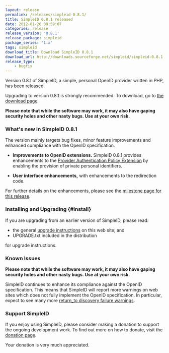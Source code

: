 ```yaml
---
layout: release
permalink: /releases/simpleid-0.8.1/
title: SimpleID 0.8.1 released
date: 2012-01-26 09:59:07
categories: release
release_version: '0.8.1'
release_package: simpleid
package_series: '1.x'
tags: simpleid
download_title: Download SimpleID 0.8.1
download_url: http://downloads.sourceforge.net/simpleid/simpleid-0.8.1.tar.gz
release_type: 
    - bugfix
---
```


Version 0.8.1 of SimpleID, a simple, personal OpenID provider written in PHP, has been released.

Upgrading to version 0.8.1 is strongly recommended.  To download, go to [the download page](/download).

**Please note that while the software may work, it may also have gaping security holes and other nasty bugs. Use at your own risk.**

### What's new in SimpleID 0.8.1

The version mainly targets bug fixes, minor feature improvements and enhanced compliance with the OpenID specification.

- **Improvements to OpenID extensions.**  SimpleID 0.8.1 provides enhancements to the [Provider Authentication Policy Extension](http://openid.net/specs/openid-provider-authentication-policy-extension-1_0.html) by enabling the provision of private personal identifiers.

- **User interface enhancements,** with enhancements to the redirection code.

For further details on the enhancements, please see the [milestone page for this release](http://sourceforge.net/apps/trac/simpleid/milestone/0.8.1).

### Installing and Upgrading {#install}

If you are upgrading from an earlier version of SimpleID, please read:

- the general [upgrade instructions](http://simpleid.sourceforge.net/documentation/getting-started/upgrading) on this web site; and
- UPGRADE.txt included in the distribution

for upgrade instructions.

### Known Issues

**Please note that while the software may work, it may also have gaping security holes and other nasty bugs. Use at your own risk.**

SimpleID continues to enhance its compliance against the OpenID specification.  This means that SimpleID will report more warnings on web sites which does not fully implement the OpenID specification.  In particular, expect to see many more [return_to discovery failure warnings](http://simpleid.sourceforge.net/documentation/troubleshooting/returnto-discovery-failure).

### Support SimpleID

If you enjoy using SimpleID, please consider making a donation to support the
ongoing development work.  To find out more on how to donate, visit
the [donation page](http://simpleid.sourceforge.net/donate).

Your donation is very much appreciated.